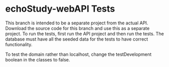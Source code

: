 # echoStudy-webAPI Tests

This branch is intended to be a separate project from the actual API.
Download the source code for this branch and use this as a separate project.
To run the tests, first run the API project and then run the tests.
The database must have all the seeded data for the tests to have correct functionality.

To test the domain rather than localhost, change the testDevelopment boolean in the classes to false.
